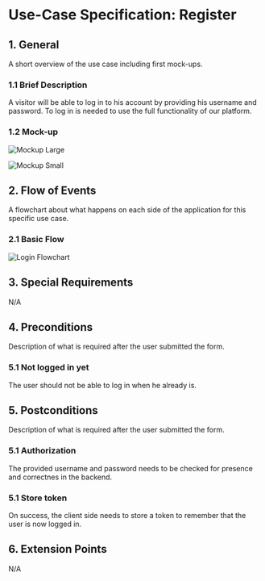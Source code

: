 # Use-Case Specification: Register


## 1. General
A short overview of the use case including first mock-ups.
### 1.1 Brief Description
A visitor will be able to log in to his account by providing his username and password. 
To log in is needed to use the full functionality of our platform.

### 1.2 Mock-up


![Mockup Large]()

![Mockup Small]()


## 2. Flow of Events
A flowchart about what happens on each side of the application for this specific use case. 
### 2.1 Basic Flow

![Login Flowchart]()

	
## 3. Special Requirements

N/A


## 4. Preconditions
Description of what is required after the user submitted the form.

### 5.1 Not logged in yet
The user should not be able to log in when he already is.

 
## 5. Postconditions
Description of what is required after the user submitted the form.

### 5.1 Authorization
The provided username and password needs to be checked for presence and correctnes in the backend.

### 5.1 Store token
On success, the client side needs to store a token to remember that the user is now logged in.


## 6. Extension Points
N/A 